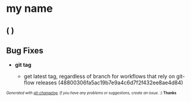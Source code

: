 # my name

##   (  )


## Bug Fixes


  - **git tag**

    - get latest tag, regardless of branch for workflows that rely on git-flow releases (48800306fa5ac19b7e9a4c6d7f2f432ee8ae4d84)





<sub><sup>*Generated with [git-changelog](https://github.com/rafinskipg/git-changelog). If you have any problems or suggestions, create an issue.* :) **Thanks** </sub></sup>
